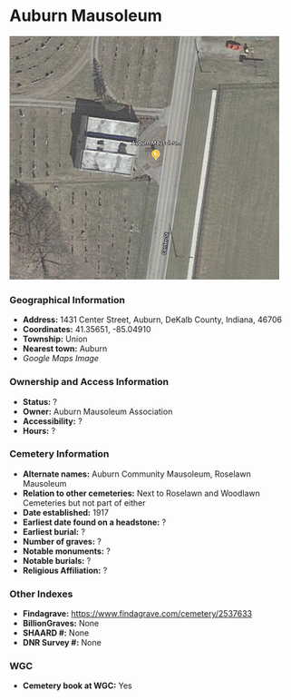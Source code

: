 # Auburn Mausoleum
![Auburn Mausoleum on Google Earth](https://github.com/FyoAtEPL/DeKalbCemeteries/blob/main/images/mapImages/MausoleumEarth.png "Auburn Mausoleum on Google Earth")

### Geographical Information
- **Address:** 1431 Center Street, Auburn, DeKalb County, Indiana, 46706
- **Coordinates:** 41.35651, -85.04910
- **Township:** Union
- **Nearest town:** Auburn
- *Google Maps Image*

### Ownership and Access Information
- **Status:** ?
- **Owner:** Auburn Mausoleum Association
- **Accessibility:** ?
- **Hours:** ?

### Cemetery Information
- **Alternate names:** Auburn Community Mausoleum, Roselawn Mausoleum
- **Relation to other cemeteries:** Next to Roselawn and Woodlawn Cemeteries but not part of either
- **Date established:** 1917
- **Earliest date found on a headstone:** ?
- **Earliest burial:** ?
- **Number of graves:** ?
- **Notable monuments:** ?
- **Notable burials:** ?
- **Religious Affiliation:** ?

### Other Indexes
- **Findagrave:** https://www.findagrave.com/cemetery/2537633
- **BillionGraves:** None
- **SHAARD #:** None
- **DNR Survey #:** None


### WGC
- **Cemetery book at WGC:** Yes
